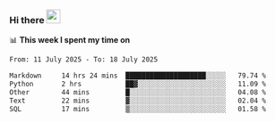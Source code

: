 ### Hi there <a href="https://www.gautamkrishnar.com/"><img src="https://media.giphy.com/media/hvRJCLFzcasrR4ia7z/giphy.gif" width="25px"></a>

📊 **This week I spent my time on**

<!--START_SECTION:waka-->

```txt
From: 11 July 2025 - To: 18 July 2025

Markdown     14 hrs 24 mins  ████████████████████░░░░░   79.74 %
Python       2 hrs           ██▓░░░░░░░░░░░░░░░░░░░░░░   11.09 %
Other        44 mins         █░░░░░░░░░░░░░░░░░░░░░░░░   04.08 %
Text         22 mins         ▓░░░░░░░░░░░░░░░░░░░░░░░░   02.04 %
SQL          17 mins         ▒░░░░░░░░░░░░░░░░░░░░░░░░   01.58 %
```

<!--END_SECTION:waka-->
